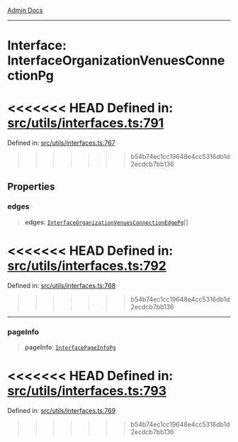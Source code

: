 [Admin Docs](/)

***

# Interface: InterfaceOrganizationVenuesConnectionPg

<<<<<<< HEAD
Defined in: [src/utils/interfaces.ts:791](https://github.com/PalisadoesFoundation/talawa-admin/blob/main/src/utils/interfaces.ts#L791)
=======
Defined in: [src/utils/interfaces.ts:767](https://github.com/PalisadoesFoundation/talawa-admin/blob/main/src/utils/interfaces.ts#L767)
>>>>>>> b54b74ec1cc19648e4cc5316db1d2ecdcb7bb136

## Properties

### edges

> **edges**: [`InterfaceOrganizationVenuesConnectionEdgePg`](InterfaceOrganizationVenuesConnectionEdgePg.md)[]

<<<<<<< HEAD
Defined in: [src/utils/interfaces.ts:792](https://github.com/PalisadoesFoundation/talawa-admin/blob/main/src/utils/interfaces.ts#L792)
=======
Defined in: [src/utils/interfaces.ts:768](https://github.com/PalisadoesFoundation/talawa-admin/blob/main/src/utils/interfaces.ts#L768)
>>>>>>> b54b74ec1cc19648e4cc5316db1d2ecdcb7bb136

***

### pageInfo

> **pageInfo**: [`InterfacePageInfoPg`](InterfacePageInfoPg.md)

<<<<<<< HEAD
Defined in: [src/utils/interfaces.ts:793](https://github.com/PalisadoesFoundation/talawa-admin/blob/main/src/utils/interfaces.ts#L793)
=======
Defined in: [src/utils/interfaces.ts:769](https://github.com/PalisadoesFoundation/talawa-admin/blob/main/src/utils/interfaces.ts#L769)
>>>>>>> b54b74ec1cc19648e4cc5316db1d2ecdcb7bb136
